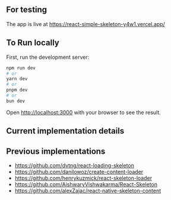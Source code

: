 ## For testing

The app is live at https://react-simple-skeleton-y4w1.vercel.app/

## To Run locally

First, run the development server:

```bash
npm run dev
# or
yarn dev
# or
pnpm dev
# or
bun dev
```

Open [http://localhost:3000](http://localhost:3000) with your browser to see the result.

## Current implementation details

## Previous implementations

- https://github.com/dvtng/react-loading-skeleton
- https://github.com/danilowoz/create-content-loader
- https://github.com/henrykuzmick/react-skeleton-loader
- https://github.com/AishwaryVishwakarma/React-Skeleton
- https://github.com/alexZajac/react-native-skeleton-content
